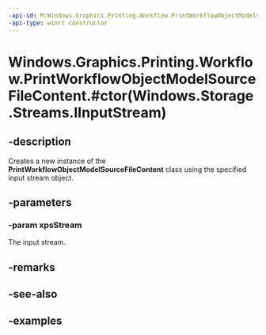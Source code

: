 ```yaml
---
-api-id: M:Windows.Graphics.Printing.Workflow.PrintWorkflowObjectModelSourceFileContent.#ctor(Windows.Storage.Streams.IInputStream)
-api-type: winrt constructor
---
```


# Windows.Graphics.Printing.Workflow.PrintWorkflowObjectModelSourceFileContent.#ctor(Windows.Storage.Streams.IInputStream)

<!--
public PrintWorkflowObjectModelSourceFileContent (Windows.Storage.Streams.IInputStream xpsStream);
-->


## -description

Creates a new instance of the **PrintWorkflowObjectModelSourceFileContent** class using the specified input stream object.

## -parameters

### -param xpsStream

The input stream.

## -remarks

## -see-also

## -examples


